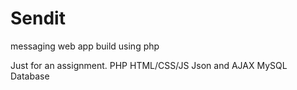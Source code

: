 # Sendit
messaging web app build using php

Just for an assignment.
PHP
HTML/CSS/JS
Json and AJAX
MySQL Database

